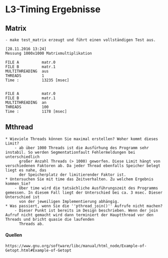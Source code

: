 
# L3-Timing Ergebnisse
## Matrix
	
	- make test_matrix erzeugt und führt einen vollständigen Test aus.
	
	[28.11.2016 13:24] 
	Messung 1000x1000 Matrixmultiplikation
	
	FILE A 		 	matr.0
	FILE B 		 	matr.1
	MULTITHREADING 	aus
	THREADS 	 	1
	Time : 			13235 [msec]
	
	
	FILE A 			matr.0
	FILE B 			matr.1
	MULTITHREADING 	an
	THREADS 	 	100
	Time : 			1178 [msec]

## Mthread
	
    * Wieviele Threads können Sie maximal erstellen? Woher kommt dieses Limit?
		- ab über 1000 Threads ist die Ausfürhung des Programm sehr instabil. So werden Segmentationfault Fehlermeldungen bei unterschiedlich 
		  großer Anzahl Threads (> 1000) geworfen. Diese Limit hängt von verschiedenen Faktoren ab. Da jeder Thread ebenfalls Speicher belegt liegt es nahe, das 
		  der Speicherplatz der limitierender Faktor ist. 
    * Untersuchen Sie mit time das Zeitverhalten. Zu welchem Ergebnis kommen Sie?
		- Über time wird die tatsächliche Ausführungszeit des Programms gemessen. In diesem Fall liegt der Unterschied bei ca. 3 msec. Dieser Unterschied ist
		  von der jeweiligen Implementierung abhängig.
    * Was passiert, wenn Sie die ''pthread_join()'' Aufrufe nicht machen?
		- Dieser Punkt ist bereits im Design beschrieben. Wenn der join Aufruf nicht gemacht wird dann terminiert der Hauptthread vor den Threads und bricht quasie die laufenden 
		  Threads ab.

	
#### Quellen
	https://www.gnu.org/software/libc/manual/html_node/Example-of-Getopt.html#Example-of-Getopt

